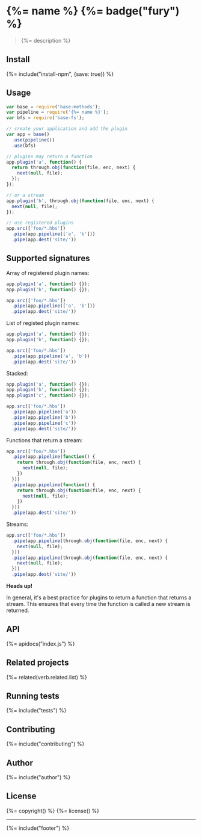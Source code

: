 # {%= name %} {%= badge("fury") %}

> {%= description %}

## Install
{%= include("install-npm", {save: true}) %}

## Usage

```js
var base = require('base-methods');
var pipeline = require('{%= name %}');
var bfs = require('base-fs');

// create your application and add the plugin
var app = base()
  .use(pipeline())
  .use(bfs)

// plugins may return a function
app.plugin('a', function() {
  return through.obj(function(file, enc, next) {
    next(null, file);
  });
});

// or a stream
app.plugin('b', through.obj(function(file, enc, next) {
  next(null, file);
});

// use registered plugins
app.src(['foo/*.hbs'])
  .pipe(app.pipeline(['a', 'b']))
  .pipe(app.dest('site/'))
```

## Supported signatures

Array of registered plugin names:

```js
app.plugin('a', function() {});
app.plugin('b', function() {});

app.src(['foo/*.hbs'])
  .pipe(app.pipeline(['a', 'b']))
  .pipe(app.dest('site/'))
```

List of registed plugin names:

```js
app.plugin('a', function() {});
app.plugin('b', function() {});

app.src(['foo/*.hbs'])
  .pipe(app.pipeline('a', 'b'))
  .pipe(app.dest('site/'))
```

Stacked:

```js
app.plugin('a', function() {});
app.plugin('b', function() {});
app.plugin('c', function() {});

app.src(['foo/*.hbs'])
  .pipe(app.pipeline('a'))
  .pipe(app.pipeline('b'))
  .pipe(app.pipeline('c'))
  .pipe(app.dest('site/'))
```

Functions that return a stream:

```js
app.src(['foo/*.hbs'])
  .pipe(app.pipeline(function() {
    return through.obj(function(file, enc, next) {
      next(null, file);  
    })
  }))
  .pipe(app.pipeline(function() {
    return through.obj(function(file, enc, next) {
      next(null, file);  
    })
  }))
  .pipe(app.dest('site/'))
```

Streams:

```js
app.src(['foo/*.hbs'])
  .pipe(app.pipeline(through.obj(function(file, enc, next) {
    next(null, file);  
  }))
  .pipe(app.pipeline(through.obj(function(file, enc, next) {
    next(null, file);  
  }))
  .pipe(app.dest('site/'))
```


**Heads up!**

In general, it's a best practice for plugins to return a function that returns a stream. This ensures that every time the function is called a new stream is returned.

## API
{%= apidocs("index.js") %}

## Related projects
{%= related(verb.related.list) %}

## Running tests
{%= include("tests") %}

## Contributing
{%= include("contributing") %}

## Author
{%= include("author") %}

## License
{%= copyright() %}
{%= license() %}

***

{%= include("footer") %}
